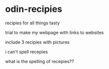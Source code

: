 # odin-recipies
recipies for all things tasty

trial to make my webpage with links to websites

include 3 recipies with pictures

i can't spell recepies

what is the spelling of recepies??
